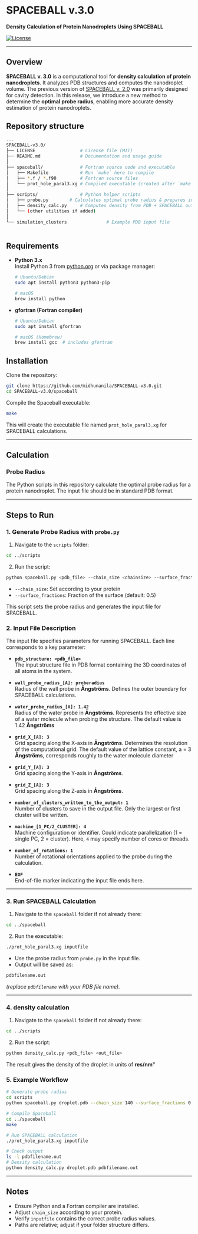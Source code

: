 # SPACEBALL v.3.0


**Density Calculation of Protein Nanodroplets Using SPACEBALL**

[![License](https://img.shields.io/badge/license-MIT-blue.svg)](LICENSE)

---

## Overview

**SPACEBALL v. 3.0** is a computational tool for **density calculation of protein nanodroplets**.  It analyzes PDB structures and computes the nanodroplet volume.  The previous version of [SPACEBALL v. 2.0](http://info.ifpan.edu.pl/~chwastyk/spaceball/) was primarily designed for cavity detection.  In this release, we introduce a new method to determine the **optimal probe radius**, enabling more accurate density estimation of protein nanodroplets. 

## Repository structure

```bash
---
SPACEBALL-v3.0/
├── LICENSE                 # License file (MIT)
├── README.md               # Documentation and usage guide
│
├── spaceball/              # Fortran source code and executable
│   ├── Makefile            # Run `make` here to compile
│   ├── *.f / *.f90         # Fortran source files
│   └── prot_hole_paral3.xg # Compiled executable (created after `make`)
│
├── scripts/                # Python helper scripts
│   ├── probe.py        # Calculates optimal probe radius & prepares input file for SPACEBALL calculation
│   ├── density_calc.py     # Computes density from PDB + SPACEBALL output file
│   └── (other utilities if added)
│
└── simulation_clusters               # Example PDB input file
            
```

## Requirements

- **Python 3.x**  
  Install Python 3 from [python.org](https://www.python.org/) or via package manager:
  ```bash
  # Ubuntu/Debian
  sudo apt install python3 python3-pip

  # macOS
  brew install python

- **gfortran (Fortran compiler)**
  ```bash
  # Ubuntu/Debian
  sudo apt install gfortran
  
  # macOS (Homebrew)
  brew install gcc  # includes gfortran


## Installation

Clone the repository:

```bash
git clone https://github.com/midhunanila/SPACEBALL-v3.0.git
cd SPACEBALL-v3.0/spaceball
```

Compile the Spaceball executable:

```bash
make
```

This will create the executable file named `prot_hole_paral3.xg` for SPACEBALL calculations.

---

## Calculation

### Probe Radius

The Python scripts in this repository calculate the optimal probe radius for a protein nanodroplet. The input file should be in standard PDB format.

---

## Steps to Run

### 1. Generate Probe Radius with `probe.py`

1. Navigate to the `scripts` folder:

```bash
cd ../scripts
```

2. Run the script:

```bash
python spaceball.py <pdb_file> --chain_size <chainsize> --surface_fractions <surface_fraction>
```

- `--chain_size`: Set according to your protein  
- `--surface_fractions`: Fraction of the surface (default: 0.5)  

This script sets the probe radius and generates the input file for SPACEBALL.

### 2. Input File Description

The input file specifies parameters for running SPACEBALL. Each line corresponds to a key parameter:

- **`pdb_structure: <pdb_file>`**  
  The input structure file in PDB format containing the 3D coordinates of all atoms in the system.

- **`wall_probe_radius_[A]: proberadius `**  
  Radius of the wall probe in **Ångströms**. Defines the outer boundary for SPACEBALL calculations.

- **`water_probe_radius_[A]: 1.42`**  
  Radius of the water probe in **Ångströms**. Represents the effective size of a water molecule when probing the structure. The default value is 1.42 **Ångströms**

- **`grid_X_[A]: 3`**  
  Grid spacing along the X-axis in **Ångströms**. Determines the resolution of the computational grid. The default value of the lattice constant, a = 3 **Ångströms**, corresponds roughly to the water molecule diameter

- **`grid_Y_[A]: 3`**  
  Grid spacing along the Y-axis in **Ångströms**.

- **`grid_Z_[A]: 3`**  
  Grid spacing along the Z-axis in **Ångströms**.

- **`number_of_clusters_written_to_the_output: 1`**  
  Number of clusters to save in the output file. Only the largest or first cluster will be written.

- **`machine_[1_PC/2_CLUSTER]: 4`**  
  Machine configuration or identifier. Could indicate parallelization (1 = single PC, 2 = cluster). Here, `4` may specify number of cores or threads.

- **`number_of_rotations: 1`**  
  Number of rotational orientations applied to the probe during the calculation.

- **`EOF`**  
  End-of-file marker indicating the input file ends here.


---

### 3. Run SPACEBALL Calculation

1. Navigate to the `spaceball` folder if not already there:

```bash
cd ../spaceball
```

2. Run the executable:

```bash
./prot_hole_paral3.xg inputfile
```

- Use the probe radius from `probe.py` in the input file.  
- Output will be saved as:

```bash
pdbfilename.out
```

*(replace `pdbfilename` with your PDB file name).*

---
### 4. density calculation

1. Navigate to the `spaceball` folder if not already there:

```bash
cd ../scripts
```

2. Run the script:
   
```bash
python density_calc.py <pdb_file> <out_file>
```
The result gives the density of the droplet  in units of **res/nm³**

### 5. Example Workflow

```bash
# Generate probe radius
cd scripts
python spaceball.py droplet.pdb --chain_size 140 --surface_fractions 0.5

# Compile Spaceball
cd ../spaceball
make

# Run SPACEBALL calculation
./prot_hole_paral3.xg inputfile

# Check output
ls -l pdbfilename.out
# Density calculation
python density_calc.py droplet.pdb pdbfilename.out
```

---

## Notes

- Ensure Python and a Fortran compiler are installed.  
- Adjust `chain_size` according to your protein.  
- Verify `inputfile` contains the correct probe radius values.  
- Paths are relative; adjust if your folder structure differs.
